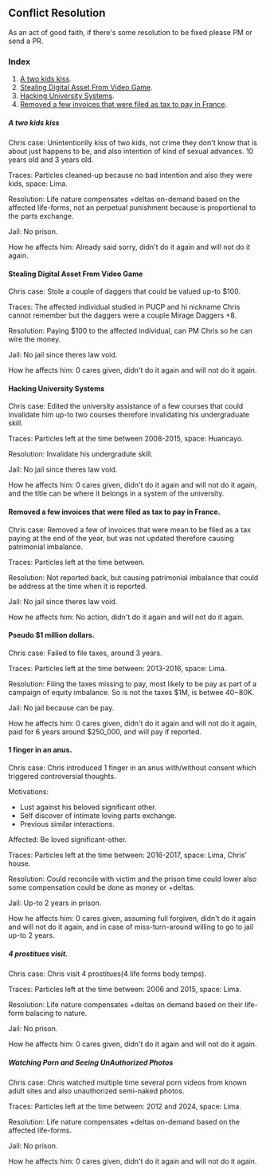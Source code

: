 ## Conflict Resolution
As an act of good faith, if there's some resolution to be fixed please PM or send a PR.

### Index

1. [A two kids kiss](#A-two-kids-kiss).
2. [Stealing Digital Asset From Video Game](#stealing-digital-asset-from-video-game).
3. [Hacking University Systems](#hacking-university-systems).
4. [Removed a few invoices that were filed as tax to pay in France](removed-a-few-invoices-that-were-filed-as-tax-to-pay-in-france.).


##### A two kids kiss
Chris case:
Unintentionlly kiss of two kids, not crime they don't know that is about just happens to be, and also intention of kind of sexual advances.
10 years old and 3 years old.

Traces:
Particles cleaned-up because no bad intention and also they were kids, space: Lima.

Resolution:
Life nature compensates +deltas on-demand based on the affected life-forms, not an perpetual punishment because is proportional to the parts exchange.

Jail:
No prison.

How he affects him:
Already said sorry, didn't do it again and will not do it again.


#### Stealing Digital Asset From Video Game
Chris case:
Stole a couple of daggers that could be valued up-to $100.

Traces:
The affected individual studied in PUCP and hi nickname Chris cannot remember
but the daggers were a couple Mirage Daggers +8.

Resolution:
Paying $100 to the affected individual, can PM Chris so he can wire the money.

Jail:
No jail since theres law void.

How he affects him:
0 cares given, didn't do it again and will not do it again.

#### Hacking University Systems
Chris case:
Edited the university assistance of a few courses that could invalidate him up-to two courses
therefore invalidating his undergraduate skill.

Traces:
Particles left at the time between 2008-2015, space: Huancayo.

Resolution:
Invalidate his undergradute skill.

Jail:
No jail since theres law void.

How he affects him:
0 cares given, didn't do it again and will not do it again, and the title can be where it belongs in a system of the university.

#### Removed a few invoices that were filed as tax to pay in France.
Chris case:
Removed a few of invoices that were mean to be filed as a tax paying at the end of the year, but was not updated therefore causing patrimonial imbalance.

Traces:
Particles left at the time between.  

Resolution:
Not reported back, but causing patrimonial imbalance that could be address at the time when it is reported.

Jail:
No jail since theres law void.

How he affects him:
No action, didn't do it again and will not do it again.

#### Pseudo $1 million dollars.
Chris case:
Failed to file taxes, around 3 years.

Traces:
Particles left at the time between: 2013-2016, space: Lima.

Resolution:
Filing the taxes missing to pay, most likely to be pay as part of a campaign of equity imbalance.
So is not the taxes $1M, is betwee $40-$80K.

Jail:
No jail because can be pay.

How he affects him:
0 cares given, didn't do it again and will not do it again, paid for 6 years around $250_000, and will pay if reported.

#### 1 finger in an anus.
Chris case:
Chris introduced 1 finger in an anus with/without consent which triggered controversial thoughts.

Motivations:
- Lust against his beloved significant other.
- Self discover of intimate loving parts exchange.
- Previous similar interactions.

Affected:
Be loved significant-other.

Traces:
Particles left at the time between: 2016-2017, space: Lima, Chris' house.

Resolution:
Could reconcile with victim and the prison time could lower also some compensation could be done as money or +deltas.

Jail:
Up-to 2 years in prison.

How he affects him:
0 cares given, assuming full forgiven, didn't do it again and will not do it again, and in case of miss-turn-around willing to go to jail up-to 2 years.

##### 4 prostitues visit.
Chris case:
Chris visit 4 prostitues(4 life forms body temps).

Traces:
Particles left at the time between: 2006 and 2015, space: Lima.

Resolution:
Life nature compensates +deltas on demand based on their life-form balacing to nature.

Jail:
No prison.

How he affects him:
0 cares given, didn't do it again and will not do it again.

##### Watching Porn and Seeing UnAuthorized Photos
Chris case:
Chris watched multiple time several porn videos from known adult sites and also unauthorized semi-naked photos.

Traces:
Particles left at the time between: 2012 and 2024, space: Lima.

Resolution:
Life nature compensates +deltas on-demand based on the affected life-forms.

Jail:
No prison.

How he affects him:
0 cares given, didn't do it again and will not do it again.
